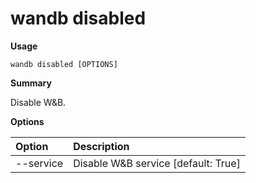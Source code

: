 # wandb disabled

**Usage**

`wandb disabled [OPTIONS]`

**Summary**

Disable W&B.

**Options**

| **Option** | **Description** |
| :--- | :--- |
| --service | Disable W&B service  [default: True] |

